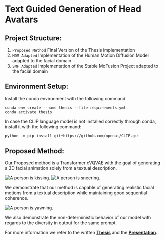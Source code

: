 # Text Guided Generation of Head Avatars

## Project Structure:

1. ``Proposed Method`` Final Version of the Thesis implementation
2. ``MDM Adapted`` Implementation of the Human Motion Diffusion Model adapted to the facial domain
3. ``SMF Adapted`` Implementation of the Stable MoFusion Project adapted to the facial domain

## Environment Setup:

Install the conda environment with the following command:
```
conda env create --name thesis --file requirements.yml
conda activate thesis
```
In case the CLIP language model is not installed correctly through conda, install it with the following command:
```
python -m pip install git+https://github.com/openai/CLIP.git
```

## Proposed Method:
Our Proposed method is a Transformer cVQVAE with the goal of generating a 3D facial animation solely from a textual description.

![A person is kissing.](https://github.com/ChristophHoell/masterthesis_public/assets/kissing.gif)
![A person is sneering.](https://github.com/ChristophHoell/masterthesis_public/assets/sneering.gif)

We demonstrate that our method is capable of generating realistic facial motions from a textual description while maintaining good sequential coherence.


![A person is yawning.](https://github.com/ChristophHoell/masterthesis_public/assets/yawning_diversity.gif)

We also demonstrate the non-deterministic behavior of our model with regards to the diversity in output for the same prompt.

For more information we refer to the written [**Thesis**](https://github.com/ChristophHoell/masterthesis_public/assets/Thesis.pdf) and the [**Presentation**](https://github.com/ChristophHoell/masterthesis_public/assets/Presentation.pdf).